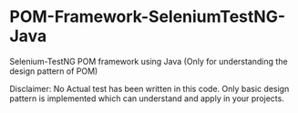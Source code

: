 # POM-Framework-SeleniumTestNG-Java
Selenium-TestNG POM framework using Java (Only for understanding the design pattern of POM)

Disclaimer: No Actual test has been written in this code. Only basic design pattern is implemented which can understand and apply in your projects.

